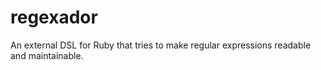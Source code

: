 regexador
=========

An external DSL for Ruby that tries to make regular expressions readable and maintainable.
